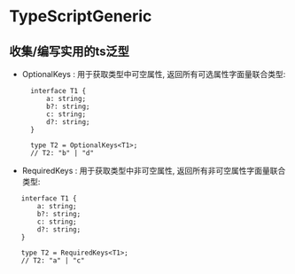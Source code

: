 # TypeScriptGeneric
## 收集/编写实用的ts泛型

- OptionalKeys : 用于获取类型中可空属性, 返回所有可选属性字面量联合类型:
  ```
    interface T1 {
        a: string;
        b?: string;
        c: string;
        d?: string;
    }
    
    type T2 = OptionalKeys<T1>;
    // T2: "b" | "d" 
  ```

- RequiredKeys : 用于获取类型中非可空属性, 返回所有非可空属性字面量联合类型:

 ```
    interface T1 {
        a: string;
        b?: string;
        c: string;
        d?: string;
    }
    
    type T2 = RequiredKeys<T1>;
    // T2: "a" | "c" 
  ```
